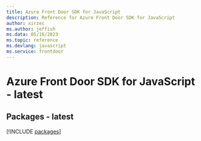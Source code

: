 ```yaml
---
title: Azure Front Door SDK for JavaScript
description: Reference for Azure Front Door SDK for JavaScript
author: xirzec
ms.author: jeffish
ms.data: 05/16/2023
ms.topic: reference
ms.devlang: javascript
ms.service: frontdoor
---
```

# Azure Front Door SDK for JavaScript - latest
## Packages - latest
[!INCLUDE [packages](front-door-index.md)]